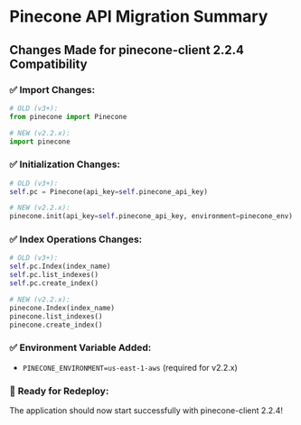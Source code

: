 # Pinecone API Migration Summary

## Changes Made for pinecone-client 2.2.4 Compatibility

### ✅ **Import Changes:**
```python
# OLD (v3+):
from pinecone import Pinecone

# NEW (v2.2.x):
import pinecone
```

### ✅ **Initialization Changes:**
```python
# OLD (v3+):
self.pc = Pinecone(api_key=self.pinecone_api_key)

# NEW (v2.2.x):
pinecone.init(api_key=self.pinecone_api_key, environment=pinecone_env)
```

### ✅ **Index Operations Changes:**
```python
# OLD (v3+):
self.pc.Index(index_name)
self.pc.list_indexes()
self.pc.create_index()

# NEW (v2.2.x):
pinecone.Index(index_name)
pinecone.list_indexes()
pinecone.create_index()
```

### ✅ **Environment Variable Added:**
- `PINECONE_ENVIRONMENT=us-east-1-aws` (required for v2.2.x)

### 🚀 **Ready for Redeploy:**
The application should now start successfully with pinecone-client 2.2.4!
